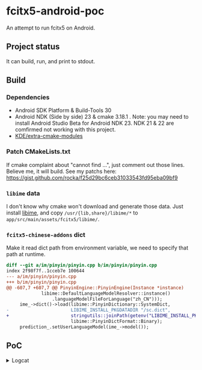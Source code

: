 # fcitx5-android-poc

An attempt to run fcitx5 on Android.

## Project status

It can build, run, and print to stdout.

## Build

### Dependencies

- Android SDK Platform & Build-Tools 30
- Android NDK (Side by side) 23 & cmake 3.18.1 . Note: you may need to install Android Studio Beta for Android NDK 23. NDK 21 & 22 are comfirmed not working with this project.
- [KDE/extra-cmake-modules](https://github.com/KDE/extra-cmake-modules)

### Patch CMakeLists.txt

If cmake complaint about "cannot find ...", just comment out those lines. Believe me, it will build. See my patchs here: https://gist.github.com/rocka/f25d29bc6ceb31033543fd95eba09bf9

### `libime` data

I don't know why cmake won't download and generate those data. Just install [libime](https://archlinux.org/packages/community/x86_64/libime/), and copy `/usr/{lib,share}/libime/*` to `app/src/main/assets/fcitx5/libime/`.

### `fcitx5-chinese-addons` dict

Make it read dict path from environment variable, we need to specify that path at runtime.

```diff
diff --git a/im/pinyin/pinyin.cpp b/im/pinyin/pinyin.cpp
index 2f98f7f..1cceb7e 100644
--- a/im/pinyin/pinyin.cpp
+++ b/im/pinyin/pinyin.cpp
@@ -607,7 +607,7 @@ PinyinEngine::PinyinEngine(Instance *instance)
             libime::DefaultLanguageModelResolver::instance()
                 .languageModelFileForLanguage("zh_CN")));
     ime_->dict()->load(libime::PinyinDictionary::SystemDict,
-                       LIBIME_INSTALL_PKGDATADIR "/sc.dict",
+                       stringutils::joinPath(getenv("LIBIME_INSTALL_PKGDATADIR"), "sc.dict").c_str(),
                        libime::PinyinDictFormat::Binary);
     prediction_.setUserLanguageModel(ime_->model());
```

## PoC

<details>
<summary>Logcat</summary>

```
D/fcitx5: I2021-06-15 00:32:44.666513 instance.cpp:1371] Override Enabled Addons: {}
    I2021-06-15 00:32:44.666658 instance.cpp:1372] Overr
D/fcitx5: ide Disabled Addons: {}
D/fcitx5: I
D/fcitx5: 2021-06-15 00:32:44.674399
D/fcitx5: addonmanager.cpp:
D/fcitx5: 189]
D/fcitx5: Loaded addon unicode
D/fcitx5: I
D/fcitx5: 2021-06-15 00:32:44.675208
D/fcitx5:
D/fcitx5: addonmanager.cpp
D/fcitx5: :
D/fcitx5: 189
D/fcitx5: ]
D/fcitx5: Loaded addon
D/fcitx5: androidfrontend
D/fcitx5: I
D/fcitx5: 2021-06-15 00:32:44.676556
D/fcitx5:
D/fcitx5: inputmethodmanager.cpp
D/fcitx5: :
D/fcitx5: 117
D/fcitx5: ]
D/fcitx5: No valid input method group in configuration.
D/fcitx5: Building a default one
D/fcitx5: I
D/fcitx5: 2021-06-15 00:32:44.677021
D/fcitx5:
D/fcitx5: instance.cpp
D/fcitx5: :
D/fcitx5: 730
D/fcitx5: ]
D/fcitx5: Items in
D/fcitx5: Default
D/fcitx5: :
D/fcitx5: [
D/fcitx5: InputMethodGroupItem(
D/fcitx5: keyboard-us
D/fcitx5: ,layout=
D/fcitx5: )
D/fcitx5: ]
D/fcitx5: I
D/fcitx5: 2021-06-15 00:32:44.677383
D/fcitx5:
D/fcitx5: instance.cpp
D/fcitx5: :
D/fcitx5: 735
D/fcitx5: ]
D/fcitx5: Generated groups:
D/fcitx5: [
D/fcitx5: Default
D/fcitx5: ]
D/fcitx5: E
D/fcitx5: 2021-06-15 00:32:44.678391
D/fcitx5:
D/fcitx5: instance.cpp
D/fcitx5: :
D/fcitx5: 1381
D/fcitx5: ]
D/fcitx5: Couldn't find keyboard-us
D/fcitx5: I
D/fcitx5: 2021-06-15 00:32:44.682066
D/fcitx5:
D/fcitx5: addonmanager.cpp
D/fcitx5: :
D/fcitx5: 189
D/fcitx5: ]
D/fcitx5: Loaded addon
D/fcitx5: punctuation
D/fcitx5: E
D/fcitx5: 2021-06-15 00:32:45.040030
D/fcitx5:
D/fcitx5: pinyin.cpp
D/fcitx5: :
D/fcitx5: 647
D/fcitx5: ]
D/fcitx5: Failed to load pinyin history:
D/fcitx5: io fail: unspecified iostream_category error
D/fcitx5: I
D/fcitx5: 2021-06-15 00:32:45.070853
D/fcitx5:
D/fcitx5: addonmanager.cpp
D/fcitx5: :
D/fcitx5: 189
D/fcitx5: ]
D/fcitx5: Loaded addon
D/fcitx5: pinyin
W/Thread-2: type=1400 audit(0.0:192): avc: denied { read } for name="uuid" dev="proc" ino=40929 scontext=u:r:untrusted_app:s0:c512,c768 tcontext=u:object_r:proc:s0 tclass=file permissive=0
D/fcitx5: I
D/fcitx5: 2021-06-15 00:32:45.711658 androidfrontend.cpp:70] KeyEvent key: n isRelease: 0 accepted: 1
D/fcitx5: I
D/fcitx5: 2021-06-15 00:32:45.775222
D/fcitx5:
D/fcitx5: androidfrontend.cpp
D/fcitx5: :
D/fcitx5: 70
D/fcitx5: ]
D/fcitx5: KeyEvent key:
D/fcitx5: i
D/fcitx5:  isRelease:
D/fcitx5: 0
D/fcitx5:  accepted:
D/fcitx5: 1
D/fcitx5: I
D/fcitx5: 2021-06-15 00:32:45.923111 androidfrontend.cpp
D/fcitx5: :70] KeyEvent key:
D/fcitx5: h isRelease: 0 accepted: 1
D/fcitx5: I
D/fcitx5: 2021-06-15 00:32:45.991609
D/fcitx5:
D/fcitx5: androidfrontend.cpp
D/fcitx5: :
D/fcitx5: 70
D/fcitx5: ]
D/fcitx5: KeyEvent key:
D/fcitx5: a
D/fcitx5:  isRelease:
D/fcitx5: 0
D/fcitx5:  accepted:
D/fcitx5: 1
D/fcitx5: I
D/fcitx5: 2021-06-15 00:32:46.105018
D/fcitx5:
D/fcitx5: androidfrontend.cpp
D/fcitx5: :
D/fcitx5: 70
D/fcitx5: ]
D/fcitx5: KeyEvent key:
D/fcitx5: o
D/fcitx5:  isRelease:
D/fcitx5: 0
D/fcitx5:  accepted:
D/fcitx5: 1
D/fcitx5: 5 Candidates:
D/fcitx5: 0: 你好
D/fcitx5: 1: 你
D/fcitx5: 2: 尼
D/fcitx5: 3: 泥
D/fcitx5: 4: 妮
D/Candidate: 你好,你,尼,泥,妮
```
</details>
